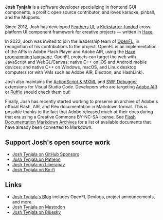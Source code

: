 <!--
**joshtynjala/joshtynjala** is a ✨ _special_ ✨ repository because its `README.md` (this file) appears on your GitHub profile.

Here are some ideas to get you started:

- 🔭 I’m currently working on ...
- 🌱 I’m currently learning ...
- 👯 I’m looking to collaborate on ...
- 🤔 I’m looking for help with ...
- 💬 Ask me about ...
- 📫 How to reach me: ...
- 😄 Pronouns: ...
- ⚡ Fun fact: ...
-->

**Josh Tynjala** is a software developer specializing in frontend GUI components, a prolific open source contributor, and loves karaoke, pinball, and the Muppets.

Since 2012, Josh has developed [Feathers UI](https://feathersui.com/), a [Kickstarter-funded](https://www.kickstarter.com/projects/feathersui/feathers-ui-cross-platform-components-for-haxe-and-openfl) cross-platform UI component framework for creative projects — written in [Haxe](https://haxe.org/).

In 2022, Josh was invited to join the leadership team of [OpenFL](https://openfl.org/), in recognition of his contributions to the project. OpenFL is an implementation of the APIs in Adobe Flash Player and Adobe AIR, using the [Haxe programming language](https://haxe.org/). OpenFL projects can target the web with JavaScript and WebGL/Canvas; native C++ on iOS and Android mobile devices; and native C++ on Windows, macOS, and Linux desktop computers (or with VMs such as Adobe AIR, Electron, and HashLink).

Josh also maintains the [ActionScript & MXML](https://marketplace.visualstudio.com/items?itemName=bowlerhatllc.vscode-nextgenas) and [SWF Debugger](https://marketplace.visualstudio.com/items?itemName=bowlerhatllc.vscode-swf-debug) extensions for Visual Studio Code. Developers who are targeting [Adobe AIR](https://airsdk.dev/) or [Ruffle](https://ruffle.rs/) should check them out!

Finally, Josh has recently started working to preserve an archive of Adobe's official Flash, AIR, and Flex documentation in Markdown format. This is possible thanks to the fact that Adobe released much of their docs during that era using a Creative Commons BY-NC-SA license. See [Flash Documentation Markdown Archives](https://gist.github.com/joshtynjala/77aebc21ce9d206b0b82b6330d717461) for a list of available documents that have already been converted to Markdown.

## Support Josh's open source work

- [Josh Tynjala on GitHub Sponsors](https://github.com/sponsors/joshtynjala)
- [Josh Tynjala on Patreon](https://patreon.com/josht)
- [Josh Tynjala on Liberapay](https://liberapay.com/joshtynjala/)
- [Josh Tynjala on Ko-fi](https://ko-fi.com/joshtynjala)

## Links

- [Josh Tynjala's Blog](https://joshblog.net/) includes OpenFL Devlogs, project announcements, and more.
- [Josh Tynjala on Mastodon](https://mastodon.social/@joshtynjala)
- [Josh Tynjala on Bluesky](https://bsky.app/profile/joshtynjala.bsky.social)
